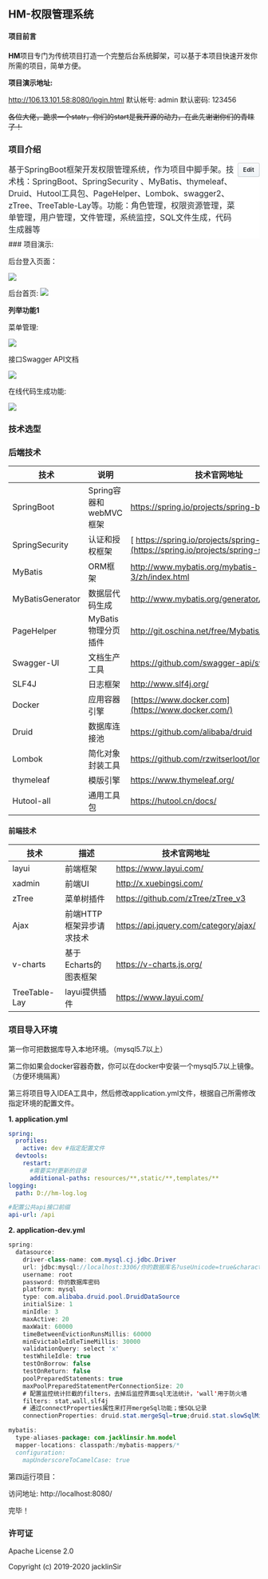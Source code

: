 ## HM-权限管理系统

#### 项目前言

**HM**项目专门为传统项目打造一个完整后台系统脚架，可以基于本项目快速开发你所需的项目，简单方便。

**项目演示地址:** 

http://106.13.101.58:8080/login.html
默认帐号: admin
默认密码: 123456

~~各位大佬，跪求一个statr，你们的start是我开源的动力，在此先谢谢你们的青睐了！~~

### 项目介绍

<details id="repo-meta-edit" class="Details-element details-reset js-dropdown-details " style="box-sizing: border-box; display: block; color: rgb(36, 41, 46); font-family: -apple-system, BlinkMacSystemFont, &quot;Segoe UI&quot;, Helvetica, Arial, sans-serif, &quot;Apple Color Emoji&quot;, &quot;Segoe UI Emoji&quot;; font-size: 14px; font-style: normal; font-variant-ligatures: normal; font-variant-caps: normal; font-weight: 400; letter-spacing: normal; orphans: 2; text-align: start; text-indent: 0px; text-transform: none; white-space: normal; widows: 2; word-spacing: 0px; -webkit-text-stroke-width: 0px; background-color: rgb(255, 255, 255); text-decoration-style: initial; text-decoration-color: initial;"><summary class="d-block" style="box-sizing: border-box; display: block !important; cursor: pointer; list-style: none;"><div class="Details-content--closed f4" style="box-sizing: border-box; font-size: 16px !important;"><div class="d-flex flex-items-start" style="box-sizing: border-box; align-items: flex-start !important; display: flex !important;"><span class="flex-auto mb-2" style="box-sizing: border-box; flex: 1 1 auto !important; margin-bottom: 8px !important;"><div class="f4" style="box-sizing: border-box; font-size: 16px !important;"><span class="text-gray-dark mr-2" itemprop="about" style="box-sizing: border-box; color: rgb(36, 41, 46) !important; margin-right: 8px !important;">基于SpringBoot框架开发权限管理系统，作为项目中脚手架。技术栈：SpringBoot、SpringSecurity 、MyBatis、thymeleaf、Druid、Hutool工具包、PageHelper、Lombok、swagger2、zTree、TreeTable-Lay等。功能：角色管理，权限资源管理，菜单管理，用户管理，文件管理，系统监控，SQL文件生成，代码生成器等</span></div></span><span class="btn btn-sm" style="box-sizing: border-box; position: relative; display: inline-block; padding: 3px 10px; font-size: 12px; font-weight: 600; line-height: 20px; white-space: nowrap; vertical-align: middle; cursor: pointer; user-select: none; background-repeat: repeat-x; background-position: -1px -1px; background-size: 110% 110%; border: 1px solid rgba(27, 31, 35, 0.2); border-radius: 0.25em; -webkit-appearance: none; color: rgb(36, 41, 46); background-color: rgb(239, 243, 246); background-image: linear-gradient(-180deg, rgb(250, 251, 252), rgb(239, 243, 246) 90%);">Edit</span></div></div></summary></details>
### 项目演示:

后台登入页面：

![](./doc/img/login.png)

后台首页:
![](./doc/img/index.png)

**列举功能1**

菜单管理:

![](./doc/img/permission.png)

接口Swagger API文档

![](./doc/img/API.png)

在线代码生成功能:

![](./doc/img/代码生成.png)

### 技术选型

### 后端技术

| 技术             | 说明                   | 技术官网地址                                                 |
| ---------------- | ---------------------- | ------------------------------------------------------------ |
| SpringBoot       | Spring容器和webMVC框架 | https://spring.io/projects/spring-boot                       |
| SpringSecurity   | 认证和授权框架         | [ https://spring.io/projects/spring-security](https://spring.io/projects/spring-security) |
| MyBatis          | ORM框架                | http://www.mybatis.org/mybatis-3/zh/index.html               |
| MyBatisGenerator | 数据层代码生成         | http://www.mybatis.org/generator/index.html                  |
| PageHelper       | MyBatis物理分页插件    | http://git.oschina.net/free/Mybatis_PageHelper               |
| Swagger-UI       | 文档生产工具           | https://github.com/swagger-api/swagger-ui                    |
| SLF4J            | 日志框架               | http://www.slf4j.org/                                        |
| Docker           | 应用容器引擎           | [https://www.docker.com](https://www.docker.com/)            |
| Druid            | 数据库连接池           | https://github.com/alibaba/druid                             |
| Lombok           | 简化对象封装工具       | https://github.com/rzwitserloot/lombok                       |
| thymeleaf        | 模版引擎               | https://www.thymeleaf.org/                                   |
| Hutool-all       | 通用工具包             | https://hutool.cn/docs/                                      |

#### 前端技术
| 技术          | 描述                     | 技术官网地址                          |
| ------------- | ------------------------ | ------------------------------------- |
| layui         | 前端框架                 | https://www.layui.com/                |
| xadmin        | 前端UI                   | http://x.xuebingsi.com/               |
| zTree         | 菜单树插件               | https://github.com/zTree/zTree_v3     |
| Ajax          | 前端HTTP框架异步请求技术 | https://api.jquery.com/category/ajax/ |
| v-charts      | 基于Echarts的图表框架    | https://v-charts.js.org/              |
| TreeTable-Lay | layui提供插件            | https://www.layui.com/                |

### 项目导入环境
第一你可把数据库导入本地环境。（mysql5.7以上）

第二你如果会docker容器奇数，你可以在docker中安装一个mysql5.7以上镜像。（方便环境隔离）

第三将项目导入IDEA工具中，然后修改application.yml文件，根据自己所需修改指定环境的配置文件。

**1. application.yml**

```yml
spring:
  profiles:
    active: dev #指定配置文件
  devtools:
    restart:
      #需要实时更新的目录
      additional-paths: resources/**,static/**,templates/**
logging:
  path: D://hm-log.log

#配置公共api接口前缀
api-url: /api
```

**2. application-dev.yml**

```java
spring:
  datasource:
    driver-class-name: com.mysql.cj.jdbc.Driver
    url: jdbc:mysql://localhost:3306/你的数据库名?useUnicode=true&characterEncoding=utf-8&allowMultiQueries=true&useSSL=false&serverTimezone=UTC
    username: root
    password: 你的数据库密码
    platform: mysql
    type: com.alibaba.druid.pool.DruidDataSource
    initialSize: 1
    minIdle: 3
    maxActive: 20
    maxWait: 60000
    timeBetweenEvictionRunsMillis: 60000
    minEvictableIdleTimeMillis: 30000
    validationQuery: select 'x'
    testWhileIdle: true
    testOnBorrow: false
    testOnReturn: false
    poolPreparedStatements: true
    maxPoolPreparedStatementPerConnectionSize: 20
    # 配置监控统计拦截的filters，去掉后监控界面sql无法统计，'wall'用于防火墙
    filters: stat,wall,slf4j
    # 通过connectProperties属性来打开mergeSql功能；慢SQL记录
    connectionProperties: druid.stat.mergeSql=true;druid.stat.slowSqlMillis=5000

mybatis:
  type-aliases-package: com.jacklinsir.hm.model
  mapper-locations: classpath:/mybatis-mappers/*
  configuration:
    mapUnderscoreToCamelCase: true
```

第四运行项目：

访问地址:  http://localhost:8080/  

完毕！

### 许可证
Apache License 2.0

Copyright (c) 2019-2020 jacklinSir
